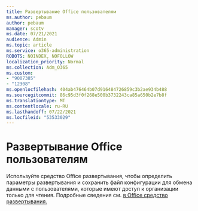 ```yaml
---
title: Развертывание Office пользователям
ms.author: pebaum
author: pebaum
manager: scotv
ms.date: 07/21/2021
audience: Admin
ms.topic: article
ms.service: o365-administration
ROBOTS: NOINDEX, NOFOLLOW
localization_priority: Normal
ms.collection: Adm_O365
ms.custom:
- "9007385"
- "12308"
ms.openlocfilehash: 404ab476464b07d916484726859c3b2ae934b488
ms.sourcegitcommit: 86c95d3f0f268e500b3732243ca85a650b2e7b8f
ms.translationtype: MT
ms.contentlocale: ru-RU
ms.lasthandoff: 07/22/2021
ms.locfileid: "53533029"
---
```

# <a name="deploy-office-to-your-users"></a>Развертывание Office пользователям

Используйте средство Office развертывания, чтобы определить параметры развертывания и сохранить файл конфигурации для обмена данными с пользователями, которые имеют доступ к организации только для чтения. Подробные сведения см. [в Office средство развертывания.](https://admin.microsoft.com/AdminPortal/Home#/modernonboarding/cdnwizard)